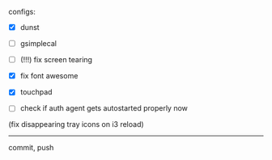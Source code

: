 configs:
- [x] dunst
- [ ] gsimplecal

- [ ] (!!!) fix screen tearing

- [x] fix font awesome

- [x] touchpad

- [ ] check if auth agent gets autostarted properly now

(fix disappearing tray icons on i3 reload)

---

commit, push
